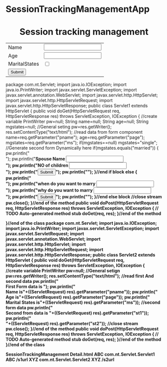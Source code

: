 # SessionTrackingManagementApp
<!DOCTYPE html>
<html>
<head>
<meta charset="ISO-8859-1">
<title>Session tracking management </title>
</head>
<body>
<h1><center>Session tracking management</center></h1>
<center>
<form action="s1url" method="get" style="color:red;">
<table>
<tr><td> Name</td>
<td><input type="text" name="pname"></td>
</tr>

<tr><td>Age</td>
<td><input type="text" name="page"></td>
</tr>
<tr><td>MaritalStates</td>
<td><input type="checkbox" values="married" name='ms'></td>
</tr>
<tr>
<td><input type="submit" values="continue"></td>
</tr>
</table>
</form>
</center>


</body>
</html>
package com.nt.Servlet;
import java.io.IOException;
import java.io.PrintWriter;
import javax.servlet.ServletException;
import javax.servlet.annotation.WebServlet;
import javax.servlet.http.HttpServlet;
import javax.servlet.http.HttpServletRequest;
import javax.servlet.http.HttpServletResponse;
public class Servlet1 extends HttpServlet {
	public void doGet(HttpServletRequest req, HttpServletResponse res) throws ServletException, IOException {
	//create variable 
		PrintWriter pw=null;
		String name=null;
		String age=null;
		String mgstates=null;
		//General seting 
		pw=res.getWriter();
		res.setContentType("text/html");
		//read data from form component 
		name=req.getParameter("pname");
		age=req.getParameter("page");
		mgstates=req.getParameter("ms");
		if(mgstates==null)
			mgstates="single";
		//Generate second form Dynamically here 
		if(mgstates.equals("married")) {
			pw.println("<form action='s2url' method='post' >");
			pw.println("<b>Spouse Name <input type='text' name='st1'><br>");
			pw.println("<b>NO of children <input type='text' name='st2'><br>");
			pw.println("<b><input type='submit'  values='submit'>");
			pw.println("</form >");
		}//end if block
		else {
			pw.println("<form action='s2url' method='post' >");
			pw.println("<b>when do you want to marry <input type='text' name='st1'><br>");
			pw.println("<b>why do you want to marry <input type='text' name='st2'><br>");
			pw.println("<b><input type='submit'  values='submit'>");
			pw.println("</form >");
		}//end else block
		//close stream 
		pw.close();
	}//end of the method 
	public  void doPost(HttpServletRequest req, HttpServletResponse res) throws ServletException, IOException {
		// TODO Auto-generated method stub
		doGet(req, res);
	}//end of the method 

}//end of the class
package com.nt.Servlet;
import java.io.IOException;
import java.io.PrintWriter;
import javax.servlet.ServletException;
import javax.servlet.ServletRequest;
import javax.servlet.annotation.WebServlet;
import javax.servlet.http.HttpServlet;
import javax.servlet.http.HttpServletRequest;
import javax.servlet.http.HttpServletResponse;
public class Servlet2 extends HttpServlet {
	public void doGet(HttpServletRequest req, HttpServletResponse res) throws ServletException, IOException {
	//create variable 
		PrintWriter pw=null;
		//General setign 
		pw=res.getWriter();
		res.setContentType("text/html");
		//read first And second data 
		pw.println("<br>First Form data  is ");
		pw.println("<br>Name is"+((ServletRequest) res).getParameter("pname"));
		pw.println("<br>Age is"+((ServletRequest) res).getParameter("page"));
		pw.println("<br>Marital States is"+((ServletRequest) res).getParameter("ms"));
		//second form data 
		pw.println("<br> Second from data  is "+((ServletRequest) res).getParameter("st1"));
		pw.println("<br>  "+((ServletRequest) res).getParameter("st2"));
		//close stream 
		pw.close();
	}//end of the method
	public void doPost(HttpServletRequest req, HttpServletResponse res) throws ServletException, IOException {
		// TODO Auto-generated method stub
		doGet(req, res);
	}//end of the method 
}//end of the class

  
  
  <?xml version="1.0" encoding="UTF-8"?>
<web-app xmlns:xsi="http://www.w3.org/2001/XMLSchema-instance" xmlns="http://xmlns.jcp.org/xml/ns/javaee" xsi:schemaLocation="http://xmlns.jcp.org/xml/ns/javaee http://xmlns.jcp.org/xml/ns/javaee/web-app_4_0.xsd" id="WebApp_ID" version="4.0">
  <display-name>SessionTrackingManagement</display-name>
  <welcome-file-list>
    <welcome-file>Detail.html</welcome-file>
  </welcome-file-list>
  <servlet>
  <servlet-name>ABC</servlet-name>
  <servlet-class>com.nt.Servlet.Servlet1</servlet-class>
  </servlet>
  <servlet-mapping>
<servlet-name>ABC</servlet-name>
<url-pattern>/s1url</url-pattern>
</servlet-mapping>

<servlet>
  <servlet-name>XYZ</servlet-name>
  <servlet-class>com.nt.Servlet.Servlet2</servlet-class>
  </servlet>
  <servlet-mapping>
<servlet-name>XYZ</servlet-name>
<url-pattern>/s2url</url-pattern>
</servlet-mapping>
  
</web-app>
